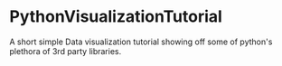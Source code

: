 # PythonVisualizationTutorial
A short simple Data visualization tutorial showing off some of python's plethora of 3rd party libraries. 
